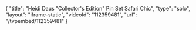{
    "title": "Heidi Daus \"Collector's Edition\" Pin Set  Safari Chic",
    "type": "solo",
    "layout": "iframe-static",
    "videoId": "112359481",
    "url": "\/tvpembed\/112359481"
}
